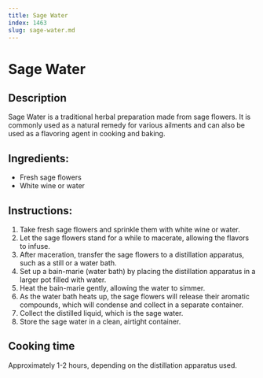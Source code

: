 ```yaml
---
title: Sage Water
index: 1463
slug: sage-water.md
---
```


# Sage Water

## Description
Sage Water is a traditional herbal preparation made from sage flowers. It is commonly used as a natural remedy for various ailments and can also be used as a flavoring agent in cooking and baking.

## Ingredients:
- Fresh sage flowers
- White wine or water

## Instructions:
1. Take fresh sage flowers and sprinkle them with white wine or water. 
2. Let the sage flowers stand for a while to macerate, allowing the flavors to infuse.
3. After maceration, transfer the sage flowers to a distillation apparatus, such as a still or a water bath.
4. Set up a bain-marie (water bath) by placing the distillation apparatus in a larger pot filled with water.
5. Heat the bain-marie gently, allowing the water to simmer.
6. As the water bath heats up, the sage flowers will release their aromatic compounds, which will condense and collect in a separate container.
7. Collect the distilled liquid, which is the sage water.
8. Store the sage water in a clean, airtight container.

## Cooking time
Approximately 1-2 hours, depending on the distillation apparatus used.
